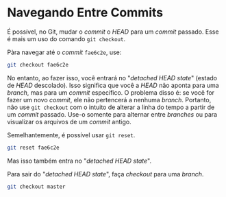 # Navegando Entre Commits

É possível, no Git, mudar o _commit_ o _HEAD_ para um _commit_ passado. Esse é mais um
uso do comando `git checkout`.

Pàra navegar até o _commit_ `fae6c2e`, use:
```sh
git checkout fae6c2e
```

No entanto, ao fazer isso, você entrará no "_detached HEAD state_" (estado de
_HEAD_ descolado). Isso significa que você a _HEAD_ não aponta para uma
_branch_, mas para um _commit_ específico. O problema disso é: se você for fazer
um novo _commit_, ele não pertencerá a nenhuma _branch_. Portanto, não use
`git checkout` com o intuito de alterar a linha do tempo a partir de um _commit_
passado. Use-o somente para alternar entre _branches_ ou para visualizar os
arquivos de um _commit_ antigo.

Semelhantemente, é possível usar `git reset`.
```sh
git reset fae6c2e
```

Mas isso também entra no "_detached HEAD state_".

Para sair do "_detached HEAD state_", faça _checkout_ para uma _branch_.
```sh
git checkout master
```
